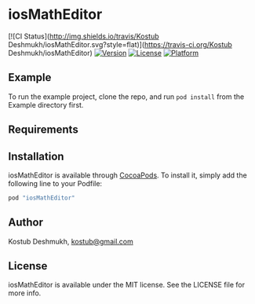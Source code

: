 # iosMathEditor

[![CI Status](http://img.shields.io/travis/Kostub Deshmukh/iosMathEditor.svg?style=flat)](https://travis-ci.org/Kostub Deshmukh/iosMathEditor)
[![Version](https://img.shields.io/cocoapods/v/iosMathEditor.svg?style=flat)](http://cocoapods.org/pods/iosMathEditor)
[![License](https://img.shields.io/cocoapods/l/iosMathEditor.svg?style=flat)](http://cocoapods.org/pods/iosMathEditor)
[![Platform](https://img.shields.io/cocoapods/p/iosMathEditor.svg?style=flat)](http://cocoapods.org/pods/iosMathEditor)

## Example

To run the example project, clone the repo, and run `pod install` from the Example directory first.

## Requirements

## Installation

iosMathEditor is available through [CocoaPods](http://cocoapods.org). To install
it, simply add the following line to your Podfile:

```ruby
pod "iosMathEditor"
```

## Author

Kostub Deshmukh, kostub@gmail.com

## License

iosMathEditor is available under the MIT license. See the LICENSE file for more info.

